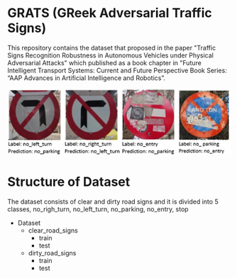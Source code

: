 # GRATS (GReek Adversarial Traffic Signs)

This repository contains the dataset that proposed in the paper  "Traffic Signs Recognition Robustness in Autonomous Vehicles under Physical Adversarial Attacks" which published as a book chapter in "Future Intelligent Transport Systems: Current and Future Perspective Book Series: “AAP Advances in Artificial Intelligence and Robotics”.

![GRATS](media/Fig.jpg)


# Structure of Dataset
The dataset consists of clear and dirty road signs and it is divided into 5 classes, no_righ_turn, no_left_turn, no_parking, no_entry, stop
 * Dataset
   * clear_road_signs
     * train
     * test
   * dirty_road_signs
     * train
     * test
